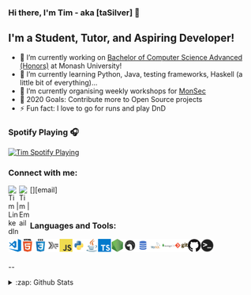 ### Hi there, I'm Tim - aka [taSilver] 👋


## I'm a Student, Tutor, and Aspiring Developer!

- 🔭 I’m currently working on [Bachelor of Computer Science Advanced (Honors)][uni] at Monash University!
- 🌱 I’m currently learning Python, Java, testing frameworks, Haskell (a little bit of everything)...
- 👯 I’m currently organising weekly workshops for [MonSec][monsec]
- 🥅 2020 Goals: Contribute more to Open Source projects
- ⚡ Fun fact: I love to go for runs and play DnD


### Spotify Playing 🎧
[<img src="https://now-playing-codestackr.vercel.app/api/spotify-playing" alt="Tim Spotify Playing" width="350" />](https://open.spotify.com/user/swyqyimdc12jajde4vpwd2x1b)


### Connect with me:

[<img align="left" alt="Tim | LinkedIn" width="22px" src="https://cdn.jsdelivr.net/npm/simple-icons@v3/icons/linkedin.svg" />][linkedin]
[<img align="left" alt="Tim | Email" width="22px" src="https://cdn.jsdelivr.net/npm/simple-icons@v3/icons/instagram.svg" />][email]


<br>

### Languages and Tools:

<img align="left" alt="Visual Studio Code" width="26px" src="https://raw.githubusercontent.com/github/explore/80688e429a7d4ef2fca1e82350fe8e3517d3494d/topics/visual-studio-code/visual-studio-code.png" />
<img align="left" alt="HTML5" width="26px" src="https://raw.githubusercontent.com/github/explore/80688e429a7d4ef2fca1e82350fe8e3517d3494d/topics/html/html.png" />
<img align="left" alt="CSS3" width="26px" src="https://raw.githubusercontent.com/github/explore/80688e429a7d4ef2fca1e82350fe8e3517d3494d/topics/css/css.png" />
<img align="left" alt="Sass" width="26px" src="https://raw.githubusercontent.com/github/explore/80688e429a7d4ef2fca1e82350fe8e3517d3494d/topics/haskell/haskell.png" />
<img align="left" alt="JavaScript" width="26px" src="https://raw.githubusercontent.com/github/explore/80688e429a7d4ef2fca1e82350fe8e3517d3494d/topics/javascript/javascript.png" />
<img align="left" alt="React" width="26px" src="https://raw.githubusercontent.com/github/explore/80688e429a7d4ef2fca1e82350fe8e3517d3494d/topics/python/python.png" />
<img align="left" alt="Gatsby" width="26px" src="https://raw.githubusercontent.com/github/explore/e94815998e4e0713912fed477a1f346ec04c3da2/topics/java/java.png" />
<img align="left" alt="GraphQL" width="26px" src="https://raw.githubusercontent.com/github/explore/80688e429a7d4ef2fca1e82350fe8e3517d3494d/topics/typescript/typescript.png" />
<img align="left" alt="Node.js" width="26px" src="https://raw.githubusercontent.com/github/explore/80688e429a7d4ef2fca1e82350fe8e3517d3494d/topics/nodejs/nodejs.png" />
<img align="left" alt="Deno" width="26px" src="https://raw.githubusercontent.com/github/explore/361e2821e2dea67711cde99c9c40ed357061cf27/topics/deno/deno.png" />
<img align="left" alt="SQL" width="26px" src="https://raw.githubusercontent.com/github/explore/80688e429a7d4ef2fca1e82350fe8e3517d3494d/topics/sql/sql.png" />
<img align="left" alt="MySQL" width="26px" src="https://raw.githubusercontent.com/github/explore/80688e429a7d4ef2fca1e82350fe8e3517d3494d/topics/mysql/mysql.png" />
<img align="left" alt="MongoDB" width="26px" src="https://raw.githubusercontent.com/github/explore/80688e429a7d4ef2fca1e82350fe8e3517d3494d/topics/mongodb/mongodb.png" />
<img align="left" alt="Git" width="26px" src="https://raw.githubusercontent.com/github/explore/80688e429a7d4ef2fca1e82350fe8e3517d3494d/topics/git/git.png" />
<img align="left" alt="GitHub" width="26px" src="https://raw.githubusercontent.com/github/explore/78df643247d429f6cc873026c0622819ad797942/topics/github/github.png" />
<img align="left" alt="Terminal" width="26px" src="https://raw.githubusercontent.com/github/explore/80688e429a7d4ef2fca1e82350fe8e3517d3494d/topics/terminal/terminal.png" />

<br />
<br />

--


<details>
  <summary>:zap: Github Stats</summary>

  [![taSilver's GitHub Stats](https://github-readme-stats.vercel.app/api?username=taSilver&show_icons=true&count_private=true)](https://github.com/anuraghazra/github-readme-stats)

</details>

[uni]: https://www.monash.edu/study/courses/find-a-course/2021/computer-science-advanced-c3001
[monsec]: https://monsec.io
[linkedin]: https://www.linkedin.com/in/tim-silvester/
[monsecYouTube]: https://www.youtube.com/channel/UCYeUdj1uFiycji84i04jayw